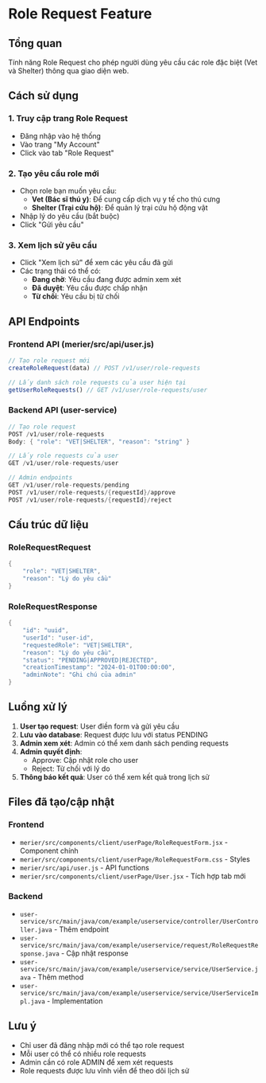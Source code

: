 # Role Request Feature

## Tổng quan
Tính năng Role Request cho phép người dùng yêu cầu các role đặc biệt (Vet và Shelter) thông qua giao diện web.

## Cách sử dụng

### 1. Truy cập trang Role Request
- Đăng nhập vào hệ thống
- Vào trang "My Account" 
- Click vào tab "Role Request"

### 2. Tạo yêu cầu role mới
- Chọn role bạn muốn yêu cầu:
  - **Vet (Bác sĩ thú y)**: Để cung cấp dịch vụ y tế cho thú cưng
  - **Shelter (Trại cứu hộ)**: Để quản lý trại cứu hộ động vật
- Nhập lý do yêu cầu (bắt buộc)
- Click "Gửi yêu cầu"

### 3. Xem lịch sử yêu cầu
- Click "Xem lịch sử" để xem các yêu cầu đã gửi
- Các trạng thái có thể có:
  - **Đang chờ**: Yêu cầu đang được admin xem xét
  - **Đã duyệt**: Yêu cầu được chấp nhận
  - **Từ chối**: Yêu cầu bị từ chối

## API Endpoints

### Frontend API (merier/src/api/user.js)
```javascript
// Tạo role request mới
createRoleRequest(data) // POST /v1/user/role-requests

// Lấy danh sách role requests của user hiện tại
getUserRoleRequests() // GET /v1/user/role-requests/user
```

### Backend API (user-service)
```java
// Tạo role request
POST /v1/user/role-requests
Body: { "role": "VET|SHELTER", "reason": "string" }

// Lấy role requests của user
GET /v1/user/role-requests/user

// Admin endpoints
GET /v1/user/role-requests/pending
POST /v1/user/role-requests/{requestId}/approve
POST /v1/user/role-requests/{requestId}/reject
```

## Cấu trúc dữ liệu

### RoleRequestRequest
```java
{
    "role": "VET|SHELTER",
    "reason": "Lý do yêu cầu"
}
```

### RoleRequestResponse
```java
{
    "id": "uuid",
    "userId": "user-id",
    "requestedRole": "VET|SHELTER",
    "reason": "Lý do yêu cầu",
    "status": "PENDING|APPROVED|REJECTED",
    "creationTimestamp": "2024-01-01T00:00:00",
    "adminNote": "Ghi chú của admin"
}
```

## Luồng xử lý

1. **User tạo request**: User điền form và gửi yêu cầu
2. **Lưu vào database**: Request được lưu với status PENDING
3. **Admin xem xét**: Admin có thể xem danh sách pending requests
4. **Admin quyết định**: 
   - Approve: Cập nhật role cho user
   - Reject: Từ chối với lý do
5. **Thông báo kết quả**: User có thể xem kết quả trong lịch sử

## Files đã tạo/cập nhật

### Frontend
- `merier/src/components/client/userPage/RoleRequestForm.jsx` - Component chính
- `merier/src/components/client/userPage/RoleRequestForm.css` - Styles
- `merier/src/api/user.js` - API functions
- `merier/src/components/client/userPage/User.jsx` - Tích hợp tab mới

### Backend
- `user-service/src/main/java/com/example/userservice/controller/UserController.java` - Thêm endpoint
- `user-service/src/main/java/com/example/userservice/request/RoleRequestResponse.java` - Cập nhật response
- `user-service/src/main/java/com/example/userservice/service/UserService.java` - Thêm method
- `user-service/src/main/java/com/example/userservice/service/UserServiceImpl.java` - Implementation

## Lưu ý
- Chỉ user đã đăng nhập mới có thể tạo role request
- Mỗi user có thể có nhiều role requests
- Admin cần có role ADMIN để xem xét requests
- Role requests được lưu vĩnh viễn để theo dõi lịch sử
